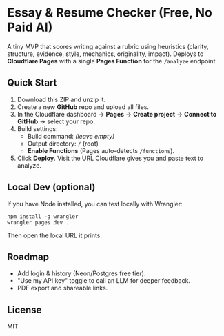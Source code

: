 # Essay & Resume Checker (Free, No Paid AI)

A tiny MVP that scores writing against a rubric using heuristics (clarity, structure, evidence, style, mechanics, originality, impact). Deploys to **Cloudflare Pages** with a single **Pages Function** for the `/analyze` endpoint.

## Quick Start
1. Download this ZIP and unzip it.
2. Create a new **GitHub** repo and upload all files.
3. In the Cloudflare dashboard → **Pages** → **Create project** → **Connect to GitHub** → select your repo.
4. Build settings:
   - Build command: *(leave empty)*
   - Output directory: `/` (root)
   - **Enable Functions** (Pages auto-detects `/functions`).
5. Click **Deploy**. Visit the URL Cloudflare gives you and paste text to analyze.

## Local Dev (optional)
If you have Node installed, you can test locally with Wrangler:
```
npm install -g wrangler
wrangler pages dev .
```
Then open the local URL it prints.

## Roadmap
- Add login & history (Neon/Postgres free tier).
- "Use my API key" toggle to call an LLM for deeper feedback.
- PDF export and shareable links.

## License
MIT

